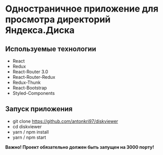 # Одностраничное приложение для просмотра директорий Яндекса.Диска

## Используемые технологии

* React
* Redux
* React-Router 3.0
* React-Router-Redux
* Redux-Thunk
* React-Bootstrap
* Styled-Components

## Запуск приложения

* git clone https://github.com/antonkri97/diskviewer
* cd diskviewer
* yarn / npm install
* yarn / npm start

__Важно! Проект обязательно должен быть запущен на 3000 порту!__
